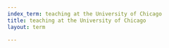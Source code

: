 ```yaml
---
index_term: teaching at the University of Chicago
title: teaching at the University of Chicago
layout: term

---
```

